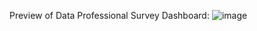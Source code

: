 Preview of Data Professional Survey Dashboard: 
![image](https://github.com/sidfarheen/PowerBI/assets/116721639/2c611c02-b7e3-4886-b55a-2713d52da1a5)
